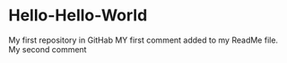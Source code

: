 # Hello-Hello-World
My first repository in GitHab
MY first comment added to my ReadMe file.
My second comment
